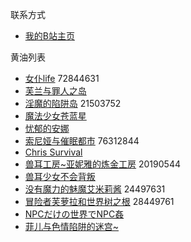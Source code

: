 联系方式
*   [我的B站主页](https://space.bilibili.com/383769313)

黄油列表
*  [女仆life](https://amemei.github.io/MaidLife/) 72844631
*  [芙兰与罪人之岛](https://amemei.github.io/FuranToZaininNoSima/index.html)
*  [淫魔的陷阱岛](https://amemei.github.io/TrapIsland/index.html) 21503752
*  [魔法少女苍蓝星](https://amemei.github.io/Cang-LAN-STAR/index.html)
*  [忧郁的安娜](https://amemei.github.io/melancholianna/index.html)
*  [索尼娅与催眠都市](https://amemei.github.io/HypnoticCity/index.html) 76312844
*  [Chris Survival](https://amemei.github.io/ChrisSurvival/index.html)
*  [兽耳工房~亚妮雅的炼金工房](https://amemei.github.io/AnimalEarWorkshop/index.html) 20190544
*  [兽耳少女不会背叛](https://amemei.github.io/Beasteargirl/index.html)
*  [没有魔力的魅魔艾米莉酱](https://amemei.github.io/Emily/index.html) 24497631
*  [冒险者芙萝拉和世界树之根](https://amemei.github.io/Yggdrasill/index.html) 28449761
*  [NPCだけの世界でNPC姦](https://amemei.github.io/NPC/index.html)
*  [菲儿与色情陷阱的迷宫~](https://amemei.github.io/GUARDIANSTRAP/index.html)
[]()
